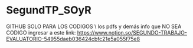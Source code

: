 # SegundTP_SOyR

GITHUB SOLO PARA LOS CODIGOS \\
los pdfs y demás info que NO SEA CODIGO ingresar a este link: https://www.notion.so/SEGUNDO-TRABAJO-EVALUATORIO-54955daeb036424cbfc21e5a055f75e8
